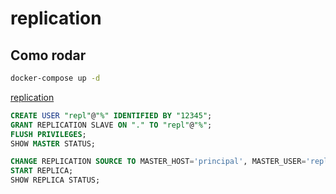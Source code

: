 # replication

## Como rodar

```bash
docker-compose up -d
```

[replication](https://ubiq.co/database-blog/how-to-replicate-mysql-database-to-another-server/)


```sql
CREATE USER "repl"@"%" IDENTIFIED BY "12345";
GRANT REPLICATION SLAVE ON "." TO "repl"@"%";
FLUSH PRIVILEGES;
SHOW MASTER STATUS;
```

```sql
CHANGE REPLICATION SOURCE TO MASTER_HOST='principal', MASTER_USER='repl', MASTER_PASSWORD='12345';
START REPLICA;
SHOW REPLICA STATUS;
```
